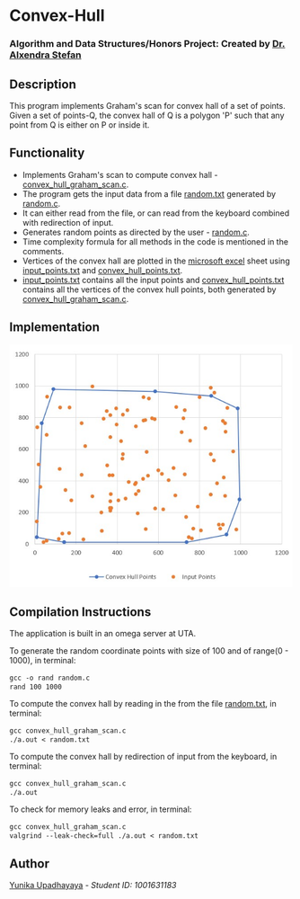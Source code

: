 # Convex-Hull
### Algorithm and Data Structures/Honors Project: Created by [Dr. Alxendra Stefan](http://ranger.uta.edu/~alex/)

## Description
This program implements Graham's scan for convex hall of a set of points. Given a set of points-Q, the convex hall of Q is a polygon 'P' such that any point from Q is either on P or inside it.

## Functionality
* Implements Graham's scan to compute convex hall - [convex_hull_graham_scan.c](https://github.com/yxu1183/Convex-Hull/blob/master/convex_hull_graham_scan.c). 
* The program gets the input data from a file [random.txt](https://github.com/yxu1183/Convex-Hull/blob/master/random.txt) generated by [random.c](https://github.com/yxu1183/Convex-Hull/blob/master/random.c). 
* It can either read from the file, or can read from the keyboard combined with redirection of input.
* Generates random points as directed by the user - [random.c](https://github.com/yxu1183/Convex-Hull/blob/master/random.c).
* Time complexity formula for all methods in the code is mentioned in the comments.
* Vertices of the convex hall are plotted in the [microsoft excel](https://github.com/yxu1183/Convex-Hull/blob/master/Convex_hull_plot.xlsx) sheet using [input_points.txt](https://github.com/yxu1183/Convex-Hull/blob/master/input_points.txt) and [convex_hull_points.txt](https://github.com/yxu1183/Convex-Hull/blob/master/input_points.txt).
* [input_points.txt](https://github.com/yxu1183/Convex-Hull/blob/master/input_points.txt) contains all the input points and [convex_hull_points.txt](https://github.com/yxu1183/Convex-Hull/blob/master/convex_hull_points.txt) contains all the vertices of the convex hull points, both generated by [convex_hull_graham_scan.c](https://github.com/yxu1183/Convex-Hull/blob/master/convex_hull_graham_scan.c).

## Implementation
![](convex_hull.jpg)

## Compilation Instructions
The application is built in an omega server at UTA.

To generate the random coordinate points with size of 100 and of range(0 - 1000), in terminal:
```
gcc -o rand random.c
rand 100 1000
```
To compute the convex hall by reading in the from the file [random.txt](https://github.com/yxu1183/Convex-Hull/blob/master/random.txt), in terminal:
```
gcc convex_hull_graham_scan.c
./a.out < random.txt
```
To compute the convex hall by redirection of input from the keyboard, in terminal:
```
gcc convex_hull_graham_scan.c
./a.out
```
To check for memory leaks and error, in terminal:
```
gcc convex_hull_graham_scan.c
valgrind --leak-check=full ./a.out < random.txt
```

## Author
[Yunika Upadhayaya](https://github.com/yxu1183) - *Student ID: 1001631183*

